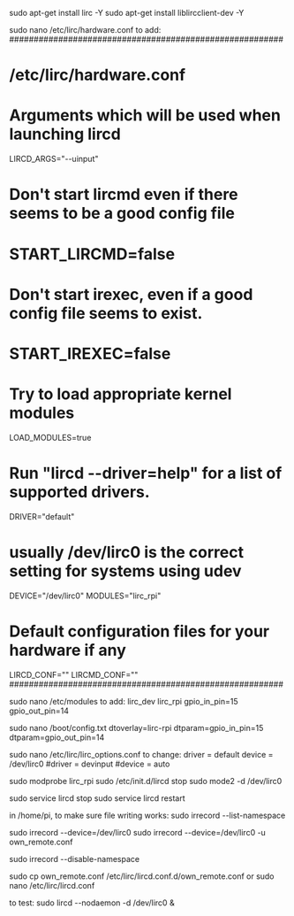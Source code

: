 sudo apt-get install lirc -Y
sudo apt-get install liblircclient-dev -Y

sudo nano /etc/lirc/hardware.conf
to add:
########################################################
# /etc/lirc/hardware.conf
#
# Arguments which will be used when launching lircd
LIRCD_ARGS="--uinput"

# Don't start lircmd even if there seems to be a good config file
# START_LIRCMD=false

# Don't start irexec, even if a good config file seems to exist.
# START_IREXEC=false

# Try to load appropriate kernel modules
LOAD_MODULES=true

# Run "lircd --driver=help" for a list of supported drivers.
DRIVER="default"
# usually /dev/lirc0 is the correct setting for systems using udev
DEVICE="/dev/lirc0"
MODULES="lirc_rpi"

# Default configuration files for your hardware if any
LIRCD_CONF=""
LIRCMD_CONF=""
########################################################

sudo nano /etc/modules
to add:
lirc_dev
lirc_rpi gpio_in_pin=15 gpio_out_pin=14

sudo nano /boot/config.txt
dtoverlay=lirc-rpi
dtparam=gpio_in_pin=15
dtparam=gpio_out_pin=14

sudo nano /etc/lirc/lirc_options.conf
to change:
driver          = default
device          = /dev/lirc0
#driver          = devinput
#device          = auto

sudo modprobe lirc_rpi
sudo /etc/init.d/lircd stop
sudo mode2 -d /dev/lirc0

sudo service lircd stop 
sudo service lircd restart

in /home/pi, to make sure file writing works:
sudo irrecord --list-namespace

sudo irrecord --device=/dev/lirc0
sudo irrecord --device=/dev/lirc0 -u own_remote.conf

sudo irrecord --disable-namespace

sudo cp own_remote.conf /etc/lirc/lircd.conf.d/own_remote.conf
or sudo nano /etc/lirc/lircd.conf

to test:
sudo lircd --nodaemon -d /dev/lirc0 &